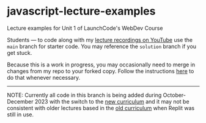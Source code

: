 # javascript-lecture-examples
Lecture examples for Unit 1 of LaunchCode's WebDev Course

Students — to code along with my [lecture recordings on YouTube](https://www.youtube.com/@CodeWithCarrie) use the `main` branch for starter code. You may reference the `solution` branch if you get stuck.

Because this is a work in progress, you may occasionally need to merge in changes from my repo to your forked copy. Follow the instructions [here](https://education.launchcode.org/intro-to-web-dev-curriculum/how-programs-work/reading/your-first-program/index.html#handling-changes-to-the-original-repo) to do that whenever necessary.

---
NOTE:
Currently all code in this branch is being added during October-December 2023 with the switch to the [new curriculum](https://education.launchcode.org/intro-to-web-dev-curriculum/) and it may not be consistent with older lectures based in the [old curriculum](https://education.launchcode.org/intro-to-professional-web-dev/index.html) when Replit was still in use.
